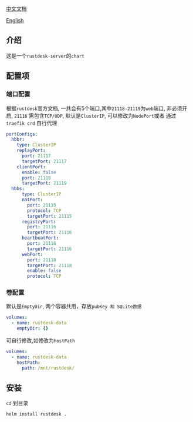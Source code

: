[中文文档](https://github.com/oslo254804746/rustdesk-server-helm/blob/master/README_zh.md)


[English](https://github.com/oslo254804746/rustdesk-server-helm/blob/master/README.md)


## 介绍
这是一个`rustdesk-server`的`chart`

## 配置项

### 端口配置

根据`rustdesk`官方文档, 一共会有5个端口,其中`21118-21119`为`web`端口, 非必须开启, `21116` 需包含`TCP/UDP`, 默认是`ClusterIP`, 可以修改为`NodePort`或者
通过`traefik crd` 自行代理

```yaml
portConfigs:
  hbbr:
    type: ClusterIP
    replayPort:
      port: 21117
      targetPort: 21117
    clientPort:
      enable: false
      port: 21119
      targetPort: 21119
  hbbs:
      type: ClusterIP
      natPort:
        port: 21115
        protocol: TCP
        targetPort: 21115
      registryPort:
        port: 21116
        targetPort: 21116
      heartbeatPort:
        port: 21116
        targetPort: 21116
      webPort:
        port: 21118
        targetPort: 21118
        enable: false
        protocol: TCP

```

### 卷配置
默认是`EmptyDir`, 两个容器共用，存放`pubKey 和 SQLite数据`
```yaml
volumes:
  - name: rustdesk-data
    emptyDir: {}
```
可自行修改,如修改为`hostPath`
```yaml
volumes:
  - name: rustdesk-data
    hostPath:
      path: /mnt/rustdesk/
```

## 安装

`cd` 到目录

```shell
helm install rustdesk .
```
